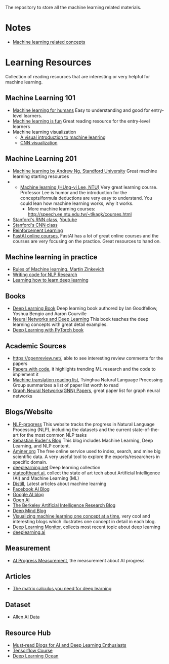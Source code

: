 The repository to store all the machine learning related materials.

# Notes
* [Machine learning related concepts](Topics/machine-learning-concepts.md)

# Learning Resources
Collection of reading resources that are interesting or very helpful for machine learning.

## Machine Learning 101
- [Machine learning for humans](https://medium.com/machine-learning-for-humans/why-machine-learning-matters-6164faf1df12) Easy to understanding and good for entry-level learners.
- [Machine learning is fun](https://www.machinelearningisfun.com/) Great reading resource for the entry-level learners
- Machine learning visualization
   - [A visual introduction to machine leanring](http://www.r2d3.us/visual-intro-to-machine-learning-part-1/)
   - [CNN visualization](https://poloclub.github.io/cnn-explainer/)

## Machine Learning 201
- [Machine learning by Andrew Ng, Standford University](https://www.coursera.org/learn/machine-learning) Great machine learning starting resources
- * [Machine learning (HUng-yi Lee, NTU)](https://www.youtube.com/watch?v=CXgbekl66jc&list=PLJV_el3uVTsPy9oCRY30oBPNLCo89yu49) Very great learning course. Professor Lee is humor and the introduction for the concepts/formula deductions are very easy to understand. You could lean how machine learning works, why it works.
    * More machine learning courses: http://speech.ee.ntu.edu.tw/~tlkagk/courses.html
- [Stanford's RNN class](http://cs224d.stanford.edu/), [Youtube](https://www.youtube.com/watch?v=OQQ-W_63UgQ&list=PL3FW7Lu3i5Jsnh1rnUwq_TcylNr7EkRe6)
- [Stanford's CNN class](http://cs231n.stanford.edu/)
- [Reinforcement Learning](https://www.davidsilver.uk/teaching/)
- [FastAI online courses](https://www.fast.ai/), FastAI has a lot of great online courses and the courses are very focusing on the practice. Great resources to hand on.

## Machine learning in practice
- [Rules of Machine learning, Martin Zinkevich](http://martin.zinkevich.org/rules_of_ml/rules_of_ml.pdf)
- [Writing code for NLP Research](https://github.com/allenai/writing-code-for-nlp-research-emnlp2018/blob/master/writing_code_for_nlp_research.pdf)
- [Learning how to learn deep learning](https://evilmartians.com/chronicles/learning-how-to-learn-deep-learning)


## Books
* [Deep Learning Book](https://www.deeplearningbook.org/) Deep learning book authored by Ian Goodfellow, Yoshua Bengio and Aaron Courville
* [Neural Networks and Deep Learning](http://neuralnetworksanddeeplearning.com/) This book teaches the deep learning concepts with great detail examples.
* [Deep Learning with PyTorch book](https://github.com/borninfreedom/DeepLearning/blob/master/Books/Deep-Learning-with-PyTorch.pdf)

## Academic Sources
* https://openreview.net/, able to see interesting review comments for the papers
* [Papers with code](https://paperswithcode.com/), it highlights trending ML research and the code to implement it
* [Machine translation reading list](https://github.com/THUNLP-MT/MT-Reading-List), Tsinghua Natural Language Processing Group summarizes a list of paper list worth to read
* [Graph Neural Networks(GNN) Papers](https://github.com/thunlp/GNNPapers), great paper list for graph neural networks

## Blogs/Website
* [NLP-progress](http://nlpprogress.com/) This website tracks the progress in Natural Language Processing (NLP), including the datasets and the current state-of-the-art for the most common NLP tasks
* [Sebastian Ruder's Blog](http://ruder.io/) This blog includes Machine Learning, Deep Learning, and NLP content.
* [Aminer.org](https://aminer.org/) The free online service used to index, search, and mine big scientific data. A very useful tool to explore the exports/researchers in specific domain.
* [deeplearning.net](http://deeplearning.net/) Deep learning collection
* [stateoftheart.ai](https://www.stateoftheart.ai/), collect the state of art tech about Artificial Intelligence (AI) and Machine Learning (ML)
* [Distill](https://distill.pub/), Latest articles about machine learning
* [Facebook AI Blog](https://research.fb.com/blog/)
* [Google AI blog](https://ai.googleblog.com/)
* [Open AI](https://openai.com/)
* [The Berkeley Artificial Intelligence Research Blog](https://bair.berkeley.edu/blog/)
* [Deep Mind Blog](https://deepmind.com/blog/)
* [Visualizing machine learning one concept at a time](https://jalammar.github.io/), very cool and interesting blogs which illustrates one concept in detail in each blog.
* [Deep Learning Monitor](https://deeplearn.org/), collects most recent topic about deep learning
* [deeplearning.ai](https://www.deeplearning.ai/)

## Measurement
* [AI Progress Measurement](https://www.eff.org/ai/metrics), the measurement about AI progress

## Articles
* [The matrix calculus you need for deep learning](https://explained.ai/matrix-calculus/)

## Dataset
- [Allen AI Data](https://allenai.org/data)

## Resource Hub
* [Must-read Blogs for AI and Deep Learning Enthusiasts](https://blog.paralleldots.com/data-science/must-read-blogs-ai-deep-learning-enthusiasts/)
* [Tensorflow Course](https://github.com/machinelearningmindset/TensorFlow-Course)
* [Deep Learning Ocean](https://github.com/machinelearningmindset/deep-learning-ocean)


